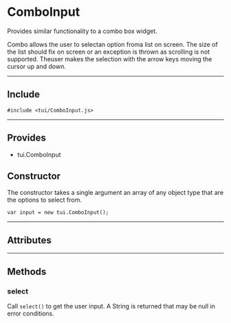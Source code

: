 # ComboInput

Provides similar functionality to a combo box widget.

Combo allows the user to selectan option froma list on screen.  The size of the list should fix on screen or an exception is thrown as scrolling is not supported.  Theuser makes the selection with the arrow keys moving the cursor up and down.

----------------------------

## Include

`#include <tui/ComboInput.js>`

-----------------------

## Provides

* tui.ComboInput

## Constructor

The constructor takes a single argument an array of any object type that are the options to select from.

    var input = new tui.ComboInput();

-----------------------

## Attributes

-----------------------

## Methods

### select

Call `select()` to get the user input. A String is returned that may be null in error conditions.

    
    

